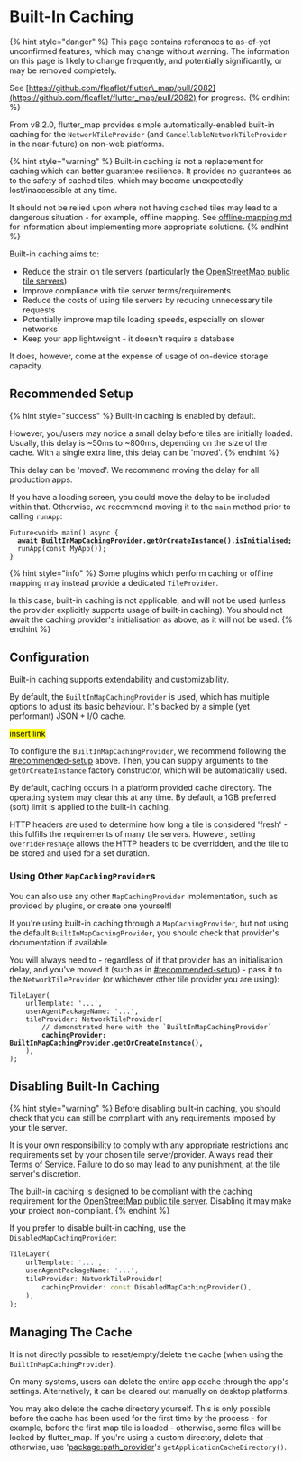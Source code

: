 # Built-In Caching

{% hint style="danger" %}
This page contains references to as-of-yet unconfirmed features, which may change without warning. The information on this page is likely to change frequently, and potentially significantly, or may be removed completely.

See [https://github.com/fleaflet/flutter\_map/pull/2082](https://github.com/fleaflet/flutter_map/pull/2082) for progress.
{% endhint %}

From v8.2.0, flutter\_map provides simple automatically-enabled built-in caching for the `NetworkTileProvider` (and `CancellableNetworkTileProvider` in the near-future) on non-web platforms.

{% hint style="warning" %}
Built-in caching is not a replacement for caching which can better guarantee resilience. It provides no guarantees as to the safety of cached tiles, which may become unexpectedly lost/inaccessible at any time.

It should not be relied upon where not having cached tiles may lead to a dangerous situation - for example, offline mapping. See [offline-mapping.md](../../tile-servers/offline-mapping.md "mention") for information about implementing more appropriate solutions.
{% endhint %}

Built-in caching aims to:

* Reduce the strain on tile servers (particularly the [OpenStreetMap public tile servers](../../tile-servers/using-openstreetmap-direct.md))
* Improve compliance with tile server terms/requirements
* Reduce the costs of using tile servers by reducing unnecessary tile requests
* Potentially improve map tile loading speeds, especially on slower networks
* Keep your app lightweight - it doesn't require a database

It does, however, come at the expense of usage of on-device storage capacity.

## Recommended Setup

{% hint style="success" %}
Built-in caching is enabled by default.

However, you/users may notice a small delay before tiles are initially loaded. Usually, this delay is \~50ms to \~800ms, depending on the size of the cache. With a single extra line, this delay can be 'moved'.
{% endhint %}

This delay can be 'moved'. We recommend moving the delay for all production apps.

If you have a loading screen, you could move the delay to be included within that. Otherwise, we recommend moving it to the `main` method prior to calling `runApp`:

<pre class="language-dart"><code class="lang-dart">Future&#x3C;void> main() async {
<strong>  await BuiltInMapCachingProvider.getOrCreateInstance().isInitialised;
</strong>  runApp(const MyApp());
}
</code></pre>

{% hint style="info" %}
Some plugins which perform caching or offline mapping may instead provide a dedicated `TileProvider`.

In this case, built-in caching is not applicable, and will not be used (unless the provider explicitly supports usage of built-in caching). You should not await the caching provider's initialisation as above, as it will not be used.
{% endhint %}

## Configuration

Built-in caching supports extendability and customizability.

By default, the `BuiltInMapCachingProvider` is used, which has multiple options to adjust its basic behaviour. It's backed by a simple (yet performant) JSON + I/O cache.

<mark style="background-color:yellow;">insert link</mark>

To configure the `BuiltInMapCachingProvider`, we recommend following the [#recommended-setup](built-in-caching.md#recommended-setup "mention") above. Then, you can supply arguments to the `getOrCreateInstance` factory constructor, which will be automatically used.

By default, caching occurs in a platform provided cache directory. The operating system may clear this at any time. By default, a 1GB preferred (soft) limit is applied to the built-in caching.

HTTP headers are used to determine how long a tile is considered 'fresh' - this fulfills the requirements of many tile servers. However, setting `overrideFreshAge` allows the HTTP headers to be overridden, and the tile to be stored and used for a set duration.

### Using Other `MapCachingProvider`s

You can also use any other `MapCachingProvider` implementation, such as provided by plugins, or create one yourself!

If you're using built-in caching through a `MapCachingProvider`, but not using the default `BuiltInMapCachingProvider`, you should check that provider's documentation if available.

You will always need to - regardless of if that provider has an initialisation delay, and you've moved it (such as in [#recommended-setup](built-in-caching.md#recommended-setup "mention")) - pass it to the `NetworkTileProvider` (or whichever other tile provider you are using):

<pre class="language-dart"><code class="lang-dart">TileLayer(
    urlTemplate: '...',
    userAgentPackageName: '...',
    tileProvider: NetworkTileProvider(
        // demonstrated here with the `BuiltInMapCachingProvider`
<strong>        cachingProvider: BuiltInMapCachingProvider.getOrCreateInstance(),
</strong>    ),
);
</code></pre>

## Disabling Built-In Caching

{% hint style="warning" %}
Before disabling built-in caching, you should check that you can still be compliant with any requirements imposed by your tile server.

It is your own responsibility to comply with any appropriate restrictions and requirements set by your chosen tile server/provider. Always read their Terms of Service. Failure to do so may lead to any punishment, at the tile server's discretion.

The built-in caching is designed to be compliant with the caching requirement for the [OpenStreetMap public tile server](../../tile-servers/using-openstreetmap-direct.md). Disabling it may make your project non-compliant.
{% endhint %}

If you prefer to disable built-in caching, use the `DisabledMapCachingProvider`:&#x20;

```dart
TileLayer(
    urlTemplate: '...',
    userAgentPackageName: '...',
    tileProvider: NetworkTileProvider(
        cachingProvider: const DisabledMapCachingProvider(),
    ),
);
```

## Managing The Cache

It is not directly possible to reset/empty/delete the cache (when using the `BuiltInMapCachingProvider`).

On many systems, users can delete the entire app cache through the app's settings. Alternatively, it can be cleared out manually on desktop platforms.

You may also delete the cache directory yourself. This is only possible before the cache has been used for the first time by the process - for example, before the first map tile is loaded - otherwise, some files will be locked by flutter\_map. If you're using a custom directory, delete that - otherwise, use '[package:path\_provider](https://pub.dev/packages/path_provider)'s `getApplicationCacheDirectory()`.
